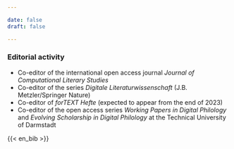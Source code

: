 ```yaml
---

date: false
draft: false

---
```


### Editorial activity
- Co-editor of the international open access journal <em>Journal of Computational Literary Studies</em>
- Co-editor of the series <em>Digitale Literaturwissenschaft</em> (J.B. Metzler/Springer Nature)
- Co-editor of <em> forTEXT Hefte </em> (expected to appear from the end of 2023)
- Co-editor of the open access series <em>Working Papers in Digital Philology</em> and <em>Evolving Scholarship in Digital Philology</em> at the Technical University of Darmstadt


{{< en_bib >}}
